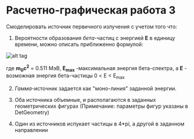 # Расчетно-графическая работа 3

Смоделировать источник первичного излучения с учетом того что:

1. Вероятности образования <i>бета</i>-частиц с энергией <b>E</b> в единицу времени, можно описать приближенно формулой:

![alt tag](https://github.com/dep24/M_DGW_3/blob/master/Screenshot_20170414_215925.png)

  где <b>m<sub>0</sub>c<sup>2</sup></b> = 0.511 МэВ, <b>Е<sub>max</sub></b> -максимальная энергия бета-спектра, а <b>Е</b> - возможная энергия бета-частицы 0 < E < E<sub>max</sub>

2. <i>Гамма</i>-источник задается как "моно-линия" заданной энергии.

3. Оба источника объемные, и располагаются в заданных геометрических фигурах (Примечание: параметры фигур указаны в DetGeometry)

4. Один из источников испукает частицы в 4*pi, а другой в заданном направлении

